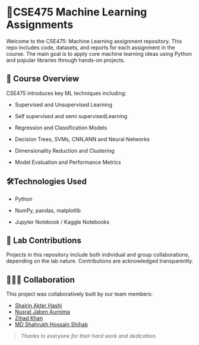 # 📘CSE475 Machine Learning Assignments

Welcome to the CSE475: Machine Learning assignment repository. This repo includes code, datasets, and reports for each assignment in the course. The main goal is to apply core machine learning ideas using Python and popular libraries through hands-on projects.

## 🧠 Course Overview

CSE475 introduces key ML techniques including:

- Supervised and Unsupervised Learning

- Self supervised and semi supervisedLearning

- Regression and Classification Models

- Decision Trees, SVMs, CNN,ANN and Neural Networks

- Dimensionality Reduction and Clustering

- Model Evaluation and Performance Metrics

## 🛠️Technologies Used

- Python
  
-  NumPy, pandas, matplotlib
  
- Jupyter Notebook / Kaggle Notebooks

## 📁 Lab Contributions

Projects in this repository include both individual and group collaborations, depending on the lab nature. Contributions are acknowledged transparently.

## 🧑‍🤝‍🧑 Collaboration

This project was collaboratively built by our team members:

- [Shairin Akter Hashi](https://github.com/Shairin207)
- [Nusrat Jaben Aurnima](https://github.com/NushratJabenAurnima)
- [Zihad Khan](https://github.com/Zihad107)
- [MD Shahrukh Hossain Shihab](https://github.com/shihab372)

> _Thanks to everyone for their hard work and dedication._

